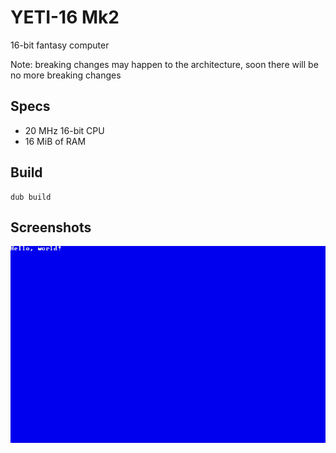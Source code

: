 # YETI-16 Mk2
16-bit fantasy computer

Note: breaking changes may happen to the architecture, soon there will be no more
breaking changes

## Specs
- 20 MHz 16-bit CPU
- 16 MiB of RAM

## Build
```
dub build
```

## Screenshots
![YETI-16 hello world demo](images/hello_world.png)
